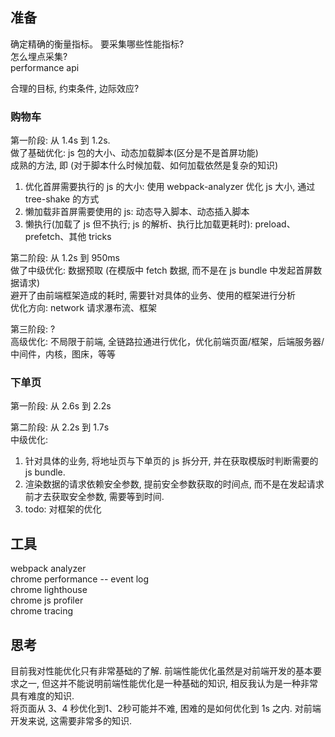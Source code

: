 ## 准备
确定精确的衡量指标。
要采集哪些性能指标?  
怎么埋点采集?  
performance api  

合理的目标, 约束条件, 边际效应?  

### 购物车
第一阶段: 从 1.4s 到 1.2s.    
做了基础优化: js 包的大小、动态加载脚本(区分是不是首屏功能)   
成熟的方法, 即 (对于脚本什么时候加载、如何加载依然是复杂的知识)  
1. 优化首屏需要执行的 js 的大小: 使用 webpack-analyzer 优化 js 大小, 通过 tree-shake 的方式  
2. 懒加载非首屏需要使用的 js: 动态导入脚本、动态插入脚本  
3. 懒执行(加载了 js 但不执行; js 的解析、执行比加载更耗时): preload、prefetch、其他 tricks  

第二阶段: 从 1.2s 到 950ms  
做了中级优化: 数据预取 (在模版中 fetch 数据, 而不是在 js bundle 中发起首屏数据请求)  
避开了由前端框架造成的耗时, 需要针对具体的业务、使用的框架进行分析  
优化方向: network 请求瀑布流、框架  

第三阶段: ?  
高级优化: 不局限于前端, 全链路拉通进行优化，优化前端页面/框架，后端服务器/中间件，内核，图床，等等  


### 下单页  
第一阶段: 从 2.6s 到 2.2s  


第二阶段: 从 2.2s 到 1.7s  
中级优化:   
1. 针对具体的业务, 将地址页与下单页的 js 拆分开, 并在获取模版时判断需要的 js bundle.  
2. 渲染数据的请求依赖安全参数,  提前安全参数获取的时间点, 而不是在发起请求前才去获取安全参数, 需要等到时间.  
3. todo: 对框架的优化  


## 工具
webpack analyzer  
chrome performance  -- event log  
chrome lighthouse  
chrome js profiler  
chrome tracing  


## 思考
目前我对性能优化只有非常基础的了解. 前端性能优化虽然是对前端开发的基本要求之一, 但这并不能说明前端性能优化是一种基础的知识, 相反我认为是一种非常具有难度的知识.   
将页面从 3、4 秒优化到1、2秒可能并不难, 困难的是如何优化到 1s 之内. 对前端开发来说, 这需要非常多的知识. 
